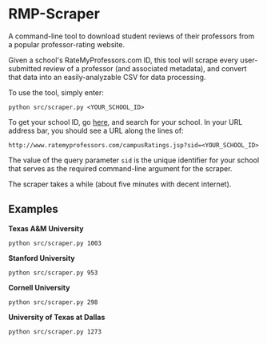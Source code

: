 # RMP-Scraper

A command-line tool to download student reviews of their professors from a popular professor-rating website.


Given a school's RateMyProfessors.com ID, this tool will scrape every user-submitted review of a professor (and associated metadata), and convert that data into an easily-analyzable CSV for data processing.

To use the tool, simply enter:

```
python src/scraper.py <YOUR_SCHOOL_ID>
```

To get your school ID, go [here](http://www.ratemyprofessors.com/), and search for your school. In your URL address bar, you should see a URL along the lines of:

```
http://www.ratemyprofessors.com/campusRatings.jsp?sid=<YOUR_SCHOOL_ID>
```
The value of the query parameter `sid` is the unique identifier for your school that serves as the required command-line argument for the scraper.

The scraper takes a while (about five minutes with decent internet).

## Examples

**Texas A&M University**
```
python src/scraper.py 1003
```

**Stanford University**
```
python src/scraper.py 953
```

**Cornell University**
```
python src/scraper.py 298
```

**University of Texas at Dallas**
```
python src/scraper.py 1273
```
